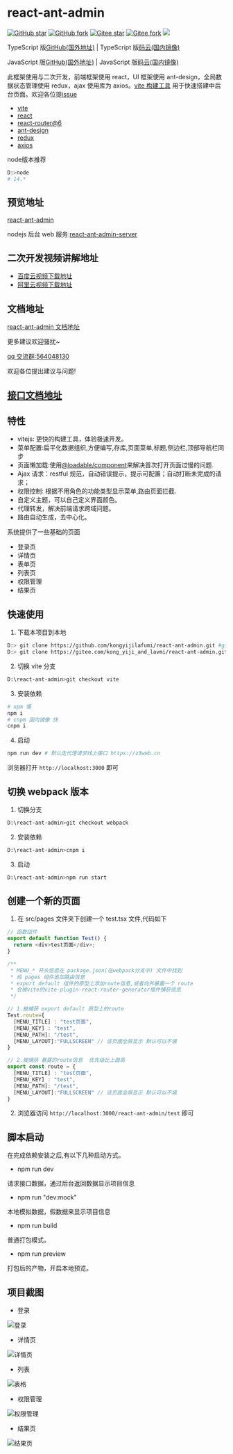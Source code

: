 # react-ant-admin

[![GitHub star](https://img.shields.io/github/stars/kongyijilafumi/react-ant-admin?label=GitHub%20Star)](https://github.com/kongyijilafumi/react-ant-admin)
[![GitHub fork](https://img.shields.io/github/forks/kongyijilafumi/react-ant-admin?label=GitHub%20fork)](https://github.com/kongyijilafumi/react-ant-admin/network/members)
[![Gitee star](https://gitee.com/kong_yiji_and_lavmi/react-ant-admin/badge/star.svg?theme=dark)](https://gitee.com/kong_yiji_and_lavmi/react-ant-admin/stargazers)
[![Gitee fork](https://gitee.com/kong_yiji_and_lavmi/react-ant-admin/badge/fork.svg?theme=dark)](https://gitee.com/kong_yiji_and_lavmi/react-ant-admin/members)
![](https://img.shields.io/github/license/kongyijilafumi/react-ant-admin)

TypeScript 版[GitHub(国外地址)](https://github.com/kongyijilafumi/react-ant-admin-ts) |
TypeScript 版[码云(国内镜像)](https://gitee.com/kong_yiji_and_lavmi/react-ant-admin-ts)

JavaScript 版[GitHub(国外地址)](https://github.com/kongyijilafumi/react-ant-admin) |
JavaScript 版[码云(国内镜像)](https://gitee.com/kong_yiji_and_lavmi/react-ant-admin)

此框架使用与二次开发，前端框架使用 react，UI 框架使用 ant-design，全局数据状态管理使用 redux，ajax 使用库为 axios。[vite 构建工具](https://vitejs.cn/) 用于快速搭建中后台页面。欢迎各位提[issue](https://github.com/kongyijilafumi/react-ant-admin/issues)

- [vite](https://vitejs.cn/)
- [react](https://react.docschina.org/)
- [react-router@6](https://reactrouterdotcom.fly.dev/docs/en/v6)
- [ant-design](https://ant.design/index-cn)
- [redux](https://redux.js.org/)
- [axios](http://www.axios-js.com/)

node版本推荐

```bash
D:>node
# 14.*
```

## 预览地址

[react-ant-admin](http://z3web.cn/react-ant-admin/)

nodejs 后台 web 服务:[react-ant-admin-server](https://gitee.com/kong_yiji_and_lavmi/react-ant-admin-server)

## 二次开发视频讲解地址

- [百度云视频下载地址](https://pan.baidu.com/s/1aJHIhCnv0q1wojUdJknidQ?pwd=y9mx )
- [阿里云视频下载地址](https://www.aliyundrive.com/s/kvfHSoa7fP3)

## 文档地址

[react-ant-admin 文档地址](https://z3web.cn/doc-react-ant-admin/)

更多建议欢迎骚扰~

[qq 交流群:564048130](https://jq.qq.com/?_wv=1027&k=pzP2acC5)

欢迎各位提出建议与问题!

## [接口文档地址](https://www.apifox.cn/apidoc/project-927261)

## 特性

- vitejs: 更快的构建工具，体验极速开发。
- 菜单配置:扁平化数据组织,方便编写,存库,页面菜单,标题,侧边栏,顶部导航栏同步
- 页面懒加载:使用[@loadable/component](https://loadable-components.com/docs/getting-started/)来解决首次打开页面过慢的问题.
- Ajax 请求：restful 规范，自动错误提示，提示可配置；自动打断未完成的请求；
- 权限控制: 根据不用角色的功能类型显示菜单,路由页面拦截.
- 自定义主题，可以自己定义界面颜色。
- 代理转发，解决前端请求跨域问题。
- 路由自动生成，去中心化。

系统提供了一些基础的页面

- 登录页
- 详情页
- 表单页
- 列表页
- 权限管理
- 结果页

## 快速使用

1. 下载本项目到本地

```bash
D:> git clone https://github.com/kongyijilafumi/react-ant-admin.git #github地址 慢
D:> git clone https://gitee.com/kong_yiji_and_lavmi/react-ant-admin.git #码云地址 快
```

2. 切换 vite 分支

```bash
D:\react-ant-admin>git checkout vite
```

3. 安装依赖

```bash
# npm 慢
npm i
# cnpm 国内镜像 快
cnpm i
```

4. 启动

```bash
npm run dev # 默认走代理请求线上接口 https://z3web.cn
```

浏览器打开 `http://localhost:3000` 即可

## 切换 webpack 版本

1. 切换分支

```bash
D:\react-ant-admin>git checkout webpack
```

2. 安装依赖

```bash
D:\react-ant-admin>cnpm i
```

3. 启动

```bash
D:\react-ant-admin>npm run start
```

## 创建一个新的页面

1. 在 src/pages 文件夹下创建一个 test.tsx 文件,代码如下

```js
// 函数组件
export default function Test() {
  return <div>test页面</div>;
}

/**
 * MENU_* 开头信息在 package.json(在webpack分支中) 文件中找到
 * 给 pages 组件追加路由信息
 * export default 组件的原型上添加route信息,或者向外暴露一个 route
 * 会被vite的vite-plugin-react-router-generator插件捕获信息
 */

// 1.被捕获 export default 原型上的route
Test.route={
  [MENU_TITLE] : "test页面",
  [MENU_KEY] : "test",
  [MENU_PATH]: "/test",
  [MENU_LAYOUT]:"FULLSCREEN" // 该页面全屏显示 默认可以不填
}

// 2.被捕获 暴露的route信息  优先级比上面高
export const route = {
  [MENU_TITLE] : "test页面",
  [MENU_KEY] : "test",
  [MENU_PATH]: "/test",
  [MENU_LAYOUT]:"FULLSCREEN" // 该页面全屏显示 默认可以不填
}
```

2. 浏览器访问 `http://localhost:3000/react-ant-admin/test` 即可


## 脚本启动

在完成依赖安装之后,有以下几种启动方式。

- npm run dev

请求接口数据，通过后台返回数据显示项目信息

- npm run "dev:mock"

本地模拟数据，假数据来显示项目信息

- npm run build

普通打包模式。

- npm run preview

打包后的产物，开启本地预览。

## 项目截图

- 登录

![登录](https://raw.githubusercontent.com/kongyijilafumi/my-image/master/react-ant-admin-doc01.png)

- 详情页

![详情页](https://raw.githubusercontent.com/kongyijilafumi/my-image/master/react-ant-admin-detail.png)

- 列表

![表格](https://raw.githubusercontent.com/kongyijilafumi/my-image/master/react-ant-admin-list.png)

- 权限管理

![权限管理](https://raw.githubusercontent.com/kongyijilafumi/my-image/master/react-ant-admin-power.png)

- 结果页

![结果页](https://raw.githubusercontent.com/kongyijilafumi/my-image/master/react-ant-admin-result1.png)
